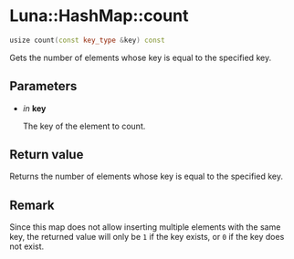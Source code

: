 # Luna::HashMap::count

```c++
usize count(const key_type &key) const
```

Gets the number of elements whose key is equal to the specified key. 



## Parameters
* *in* **key**

    The key of the element to count. 

## Return value
Returns the number of elements whose key is equal to the specified key. 

## Remark
Since this map does not allow inserting multiple elements with the same key, the returned value will only be `1` if the key exists, or `0` if the key does not exist. 

